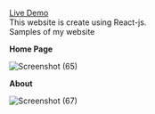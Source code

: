 <a href="https://textutility.herokuapp.com" target="_blank">Live Demo</a><br>
This website is create using React-js.<br>
Samples of my website<br>

**Home Page**


![Screenshot (65)](https://user-images.githubusercontent.com/104432396/184468399-a6542100-62ce-443d-ab2c-5f2b101c474b.png)

**About**


![Screenshot (67)](https://user-images.githubusercontent.com/104432396/184468405-7ac85a49-e192-4165-b16a-29c4d3a4ba30.png)
